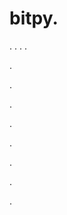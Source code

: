 # bitpy.
.
.
.
.












.






















































.
























.



























.

















































































.































































.































































































.















.




















